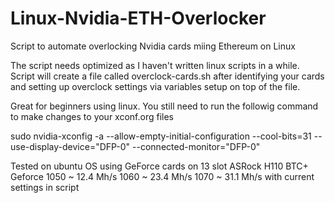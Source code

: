 # Linux-Nvidia-ETH-Overlocker
Script to automate overlocking Nvidia cards miing Ethereum on Linux

The script needs optimized as I haven't written linux scripts in a while.
Script will create a file called overclock-cards.sh after identifying your cards and setting up overclock settings
via variables setup on top of the file.

Great for beginners using linux.  You still need to run the followig command to make changes to your xconf.org files

sudo nvidia-xconfig -a --allow-empty-initial-configuration --cool-bits=31 --use-display-device="DFP-0" --connected-monitor="DFP-0"

Tested on ubuntu OS using GeForce cards on 13 slot ASRock H110 BTC+
Geforce 1050 ~ 12.4 Mh/s  1060 ~ 23.4 Mh/s   1070 ~ 31.1 Mh/s with current settings in script
